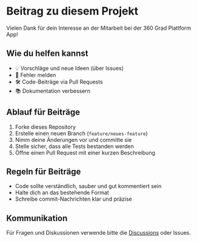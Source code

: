 # Beitrag zu diesem Projekt

Vielen Dank für dein Interesse an der Mitarbeit bei der 360 Grad Plattform App!

## Wie du helfen kannst

- 💡 Vorschläge und neue Ideen (über Issues)
- 🐛 Fehler melden
- 🛠 Code-Beiträge via Pull Requests
- 📚 Dokumentation verbessern

## Ablauf für Beiträge

1. Forke dieses Repository
2. Erstelle einen neuen Branch (`feature/neues-feature`)
3. Nimm deine Änderungen vor und committe sie
4. Stelle sicher, dass alle Tests bestanden werden
5. Öffne einen Pull Request mit einer kurzen Beschreibung

## Regeln für Beiträge

- Code sollte verständlich, sauber und gut kommentiert sein
- Halte dich an das bestehende Format
- Schreibe commit-Nachrichten klar und präzise

## Kommunikation

Für Fragen und Diskussionen verwende bitte die [Discussions](https://github.com/KlausBaldauf/360grad-Plattform-App/discussions) oder Issues.